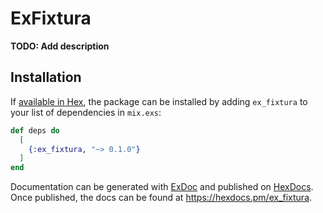 # ExFixtura

**TODO: Add description**

## Installation

If [available in Hex](https://hex.pm/docs/publish), the package can be installed
by adding `ex_fixtura` to your list of dependencies in `mix.exs`:

```elixir
def deps do
  [
    {:ex_fixtura, "~> 0.1.0"}
  ]
end
```

Documentation can be generated with [ExDoc](https://github.com/elixir-lang/ex_doc)
and published on [HexDocs](https://hexdocs.pm). Once published, the docs can
be found at <https://hexdocs.pm/ex_fixtura>.

